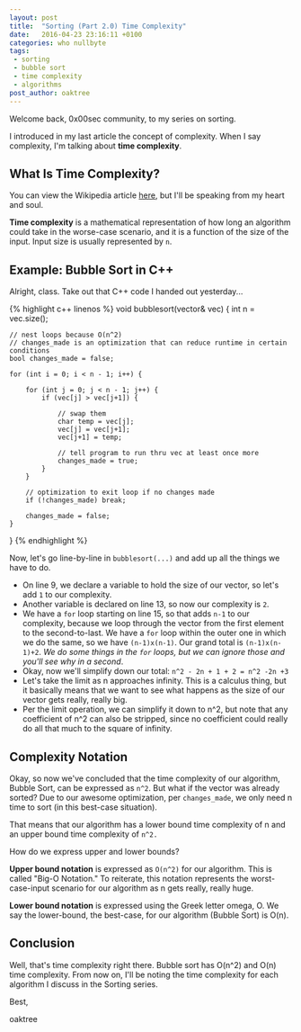 ```yaml
---
layout: post
title:  "Sorting (Part 2.0) Time Complexity"
date:   2016-04-23 23:16:11 +0100
categories: who nullbyte
tags:
 - sorting
 - bubble sort
 - time complexity
 - algorithms
post_author: oaktree
---
```

Welcome back, 0x00sec community, to my series on sorting.

I introduced in my last article the concept of complexity. When I say complexity, I'm talking about **time complexity**.

## What Is Time Complexity?
You can view the Wikipedia article <a href="https://en.wikipedia.org/wiki/Time_complexity">here</a>, but I'll be speaking from my heart and soul.

**Time complexity** is a mathematical representation of how long an algorithm could take in the worse-case scenario, and it is a function of the size of the input. Input size is usually represented by `n`.

## Example: Bubble Sort in C++
Alright, class. Take out that C++ code I handed out yesterday...

{% highlight c++ linenos %}
void bubblesort(vector<char>& vec) {
    int n = vec.size();
 
    // nest loops because O(n^2)
    // changes_made is an optimization that can reduce runtime in certain conditions
    bool changes_made = false;
 
    for (int i = 0; i < n - 1; i++) {
 
        for (int j = 0; j < n - 1; j++) {
            if (vec[j] > vec[j+1]) {
 
                // swap them
                char temp = vec[j];
                vec[j] = vec[j+1];
                vec[j+1] = temp;
 
                // tell program to run thru vec at least once more
                changes_made = true;
            }
        }
 
        // optimization to exit loop if no changes made
        if (!changes_made) break;
 
        changes_made = false;
    }
}
{% endhighlight %}

Now, let's go line-by-line in `bubblesort(...)` and add up all the things we have to do.

- On line 9, we declare a variable to hold the size of our vector, so let's add `1` to our complexity.
- Another variable is declared on line 13, so now our complexity is `2`.
- We have a `for` loop starting on line 15, so that adds `n-1` to our complexity, because we loop through the vector from the first element to the second-to-last. We have a `for` loop within the outer one in which we do the same, so we have `(n-1)x(n-1)`. Our grand total is `(n-1)x(n-1)+2`. _We do some things in the `for` loops, but we can ignore those and you'll see why in a second_.
- Okay, now we'll simplify down our total: `n^2 - 2n + 1 + 2 = n^2 -2n +3`
- Let's take the limit as n approaches infinity. This is a calculus thing, but it basically means that we want to see what happens as the size of our vector gets really, really big.
- Per the limit operation, we can simplify it down to n^2, but note that any coefficient of n^2 can also be stripped, since no coefficient could really do all that much to the square of infinity.

## Complexity Notation

Okay, so now we've concluded that the time complexity of our algorithm, Bubble Sort, can be expressed as `n^2`. But what if the vector was already sorted? Due to our awesome optimization, per `changes_made`, we only need n time to sort (in this best-case situation).

That means that our algorithm has a lower bound time complexity of n and an upper bound time complexity of `n^2.`

How do we express upper and lower bounds?

**Upper bound notation** is expressed as `O(n^2)` for our algorithm. This is called "Big-O Notation." To reiterate, this notation represents the worst-case-input scenario for our algorithm as n gets really, really huge.

**Lower bound notation** is expressed using the Greek letter omega, O. We say the lower-bound, the best-case, for our algorithm (Bubble Sort) is O(n).

## Conclusion

Well, that's time complexity right there. Bubble sort has O(n^2) and O(n) time complexity. From now on, I'll be noting the time complexity for each algorithm I discuss in the Sorting series.

Best,

oaktree